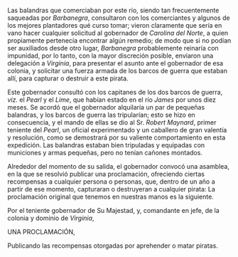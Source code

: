 Las balandras que comerciaban por este río, siendo tan frecuentemente saqueadas por *Barbanegra*, consultaron con los comerciantes y algunos de los mejores plantadores qué curso tomar; vieron claramente que sería en vano hacer cualquier solicitud al gobernador de *Carolina del Norte*, a quien propiamente pertenecía encontrar algún remedio; de modo que si no podían ser auxiliados desde otro lugar, *Barbanegra* probablemente reinaría con impunidad, por lo tanto, con la mayor discreción posible, enviaron una delegación a *Virginia*, para presentar el asunto ante el gobernador de esa colonia, y solicitar una fuerza armada de los barcos de guerra que estaban allí, para capturar o destruir a este pirata.

Este gobernador consultó con los capitanes de los dos barcos de guerra, _viz._ el *Pearl* y el *Lime*, que habían estado en el río *James* por unos diez meses. Se acordó que el gobernador alquilaría un par de pequeñas balandras, y los barcos de guerra las tripularían; esto se hizo en consecuencia, y el mando de ellas se dio al Sr. *Robert Maynard*, primer teniente del *Pearl*, un oficial experimentado y un caballero de gran valentía y resolución, como se demostrará por su valiente comportamiento en esta expedición. Las balandras estaban bien tripuladas y equipadas con municiones y armas pequeñas, pero no tenían cañones montados.

Alrededor del momento de su salida, el gobernador convocó una asamblea, en la que se resolvió publicar una proclamación, ofreciendo ciertas recompensas a cualquier persona o personas, que, dentro de un año a partir de ese momento, capturaran o destruyeran a cualquier pirata: La proclamación original que tenemos en nuestras manos es la siguiente.

Por el teniente gobernador de Su Majestad, y, comandante en jefe, de la colonia y dominio de *Virginia*,

UNA PROCLAMACIÓN,

Publicando las recompensas otorgadas por aprehender o matar piratas.